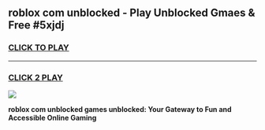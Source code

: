 
## roblox com unblocked - Play Unblocked Gmaes & Free #5xjdj
<h3>
<a href="https://news.freeplayer.one?title=roblox_com_unblocked&ref=24F">CLICK TO PLAY</a></h3>
<hr>

<h3>
<a href="https://news.freeplayer.one?title=roblox_com_unblocked&ref=24F">CLICK 2 PLAY</a>
  
</h3>

<a href="https://news.freeplayer.one?title=roblox_com_unblocked&ref=24F/"><img src="https://clearcache.store/games.png"></a>


**roblox com unblocked games unblocked: Your Gateway to Fun and Accessible Online Gaming**
